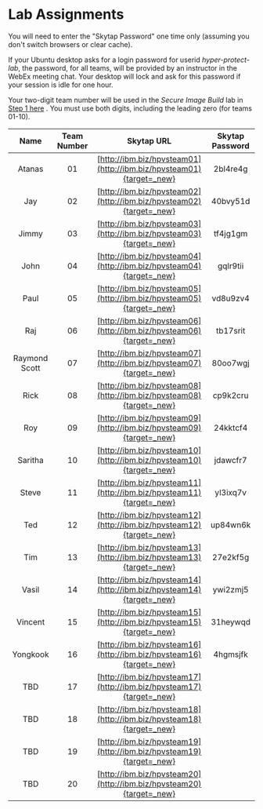 # Lab Assignments

You will need to enter the "Skytap Password" one time only (assuming you don't switch browsers or clear cache).

If your Ubuntu desktop asks for a login password for userid *hyper-protect-lab*, the password, for all teams, will be provided by an instructor in the WebEx meeting chat. Your desktop will lock and ask for this password if your session is idle for one hour.

Your two-digit team number will be used in the *Secure Image Build* lab in [Step 1 here](../securebuild-lab/create-server/#set-your-provided-number-and-save-it-for-later-use) . You must use both digits, including the leading zero (for teams 01-10).

|Name|Team Number|Skytap URL |Skytap Password|
|:--:|:---------:|:---------:|:-------------:|
|Atanas|01|[http://ibm.biz/hpvsteam01](http://ibm.biz/hpvsteam01){target=_new}|2bl4re4g|
|Jay|02|[http://ibm.biz/hpvsteam02](http://ibm.biz/hpvsteam02){target=_new}|40bvy51d|
|Jimmy|03|[http://ibm.biz/hpvsteam03](http://ibm.biz/hpvsteam03){target=_new}|tf4jg1gm|
|John|04|[http://ibm.biz/hpvsteam04](http://ibm.biz/hpvsteam04){target=_new}|gqlr9tii|
|Paul|05|[http://ibm.biz/hpvsteam05](http://ibm.biz/hpvsteam05){target=_new}|vd8u9zv4|
|Raj|06|[http://ibm.biz/hpvsteam06](http://ibm.biz/hpvsteam06){target=_new}|tb17srit|
|Raymond Scott|07|[http://ibm.biz/hpvsteam07](http://ibm.biz/hpvsteam07){target=_new}|80oo7wgj|
|Rick|08|[http://ibm.biz/hpvsteam08](http://ibm.biz/hpvsteam08){target=_new}|cp9k2cru|
|Roy|09|[http://ibm.biz/hpvsteam09](http://ibm.biz/hpvsteam09){target=_new}|24kktcf4|
|Saritha|10|[http://ibm.biz/hpvsteam10](http://ibm.biz/hpvsteam10){target=_new}|jdawcfr7|
|Steve|11|[http://ibm.biz/hpvsteam11](http://ibm.biz/hpvsteam11){target=_new}|yl3ixq7v|
|Ted|12|[http://ibm.biz/hpvsteam12](http://ibm.biz/hpvsteam12){target=_new}|up84wn6k|
|Tim|13|[http://ibm.biz/hpvsteam13](http://ibm.biz/hpvsteam13){target=_new}|27e2kf5g|
|Vasil|14|[http://ibm.biz/hpvsteam14](http://ibm.biz/hpvsteam14){target=_new}|ywi2zmj5|
|Vincent|15|[http://ibm.biz/hpvsteam15](http://ibm.biz/hpvsteam15){target=_new}|31heywqd|
|Yongkook|16|[http://ibm.biz/hpvsteam16](http://ibm.biz/hpvsteam16){target=_new}|4hgmsjfk|
|TBD|17|[http://ibm.biz/hpvsteam17](http://ibm.biz/hpvsteam17){target=_new}||
|TBD|18|[http://ibm.biz/hpvsteam18](http://ibm.biz/hpvsteam18){target=_new}||
|TBD|19|[http://ibm.biz/hpvsteam19](http://ibm.biz/hpvsteam19){target=_new}||
|TBD|20|[http://ibm.biz/hpvsteam20](http://ibm.biz/hpvsteam20){target=_new}||




